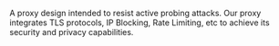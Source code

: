 A proxy design intended to resist active probing attacks. Our proxy integrates TLS protocols, IP Blocking, Rate Limiting, etc to achieve its security and privacy capabilities.
